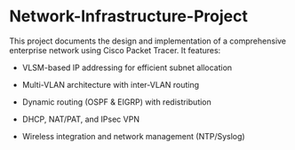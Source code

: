 # Network-Infrastructure-Project

This project documents the design and implementation of a comprehensive enterprise network using Cisco Packet Tracer. It features:

* VLSM-based IP addressing for efficient subnet allocation

* Multi-VLAN architecture with inter-VLAN routing

* Dynamic routing (OSPF & EIGRP) with redistribution

* DHCP, NAT/PAT, and IPsec VPN

* Wireless integration and network management (NTP/Syslog)

